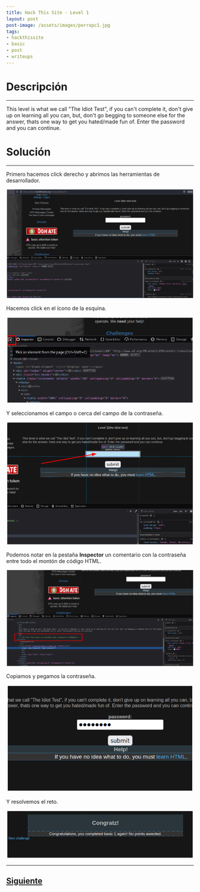 ```yaml
---
title: Hack This Site - Level 1 
layout: post
post-image: /assets/images/perropc1.jpg 
tags:
- hackthissite
- basic
- post
- writeups
---
```

# Descripción
---

This level is what we call "The Idiot Test", if you can't complete it, don't give up on learning all you can, but, don't go begging to someone else for the answer, thats one way to get you hated/made fun of. Enter the password and you can continue.


# Solución
---

Primero hacemos click derecho y abrimos las herramientas de desarrollador.

![](/images/images-hts-basic/level1-1.png)

Hacemos click en el ícono de la esquina.

![](/images/images-hts-basic/level1-2.png)

Y seleccionamos el campo o cerca del campo de la contraseña.

![](/images/images-hts-basic/level1-3.png)

Podemos notar en la pestaña **Inspector** un comentario con la contraseña entre todo el montón de código HTML.

![](/images/images-hts-basic/level1-4.png)

Copiamos y pegamos la contraseña.

![](/images/images-hts-basic/level1-5.png)

Y resolvemos el reto.

![](/images/images-hts-basic/level1-6.png)



---

## [Siguiente](/Level-2)